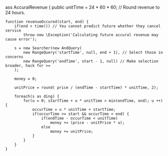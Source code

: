 ass AccuralRevenue {
	public unitTime = 24 * 60 * 60; // Round revenue to 24 hours.
	
	function revenueOccured(start, end) {
		if(end > time()) // You cannot predict future whether they cancel service
			throw new \Exception('Calculating future accural revenue may cause error');
			
		s = new Searcher(new AndQuery(
			new RangeQuery('startTime', null, end + 1), // Select those in concerns
			new RangeQuery('endTime', start - 1, null) // Make selection broader, hack for >=
		);
		
		money = 0;

		unitPrice = round( price / (endTime - startTime) * unitTime, 2);
		
		foreach(s as ding) {
			for(u = 0; startTime + u * unitTime > min(endTime, end); u ++) {
				occurTime = u * unitTime + startTime;
				if(occurTime >= start && occurTime < end) {
					if(endTime - occurTime < unitTime)
						money += (price - unitPrice * u);
					else
						money += unitPrice;
				}
			}
		}
	}

